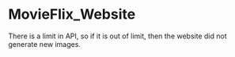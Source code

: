 # MovieFlix_Website
There is a limit in API, so if it is out of limit, then the website did not generate new images.
